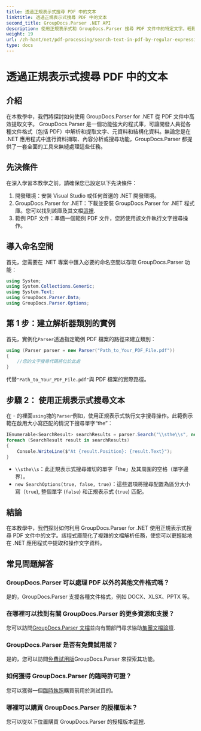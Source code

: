 ```yaml
---
title: 透過正規表示式搜尋 PDF 中的文本
linktitle: 透過正規表示式搜尋 PDF 中的文本
second_title: GroupDocs.Parser .NET API
description: 使用正規表示式和 GroupDocs.Parser 搜尋 PDF 文件中的特定文字。輕鬆擷取、分析和操作 PDF 文字。
weight: 19
url: /zh-hant/net/pdf-processing/search-text-in-pdf-by-regular-expression/
type: docs
---
```

# 透過正規表示式搜尋 PDF 中的文本

## 介紹
在本教學中，我們將探討如何使用 GroupDocs.Parser for .NET 從 PDF 文件中高效提取文字。 GroupDocs.Parser 是一個功能強大的程式庫，可讓開發人員從各種文件格式（包括 PDF）中解析和提取文字、元資料和結構化資料。無論您是在 .NET 應用程式中進行資料擷取、內容分析或搜尋功能，GroupDocs.Parser 都提供了一套全面的工具來無縫處理這些任務。
## 先決條件
在深入學習本教學之前，請確保您已設定以下先決條件：
1. 開發環境：安裝 Visual Studio 或任何首選的 .NET 開發環境。
2.  GroupDocs.Parser for .NET：下載並安裝 GroupDocs.Parser for .NET 程式庫。您可以找到該庫及其文檔[這裡](https://releases.groupdocs.com/parser/net/).
3. 範例 PDF 文件：準備一個範例 PDF 文件，您將使用該文件執行文字搜尋操作。

## 導入命名空間
首先，您需要在 .NET 專案中匯入必要的命名空間以存取 GroupDocs.Parser 功能：
```csharp
using System;
using System.Collections.Generic;
using System.Text;
using GroupDocs.Parser.Data;
using GroupDocs.Parser.Options;
```
## 第 1 步：建立解析器類別的實例
首先，實例化`Parser`透過指定範例 PDF 檔案的路徑來建立類別：
```csharp
using (Parser parser = new Parser("Path_to_Your_PDF_File.pdf"))
{
    //您的文字搜尋代碼將位於此處
}
```
代替`"Path_to_Your_PDF_File.pdf"`與 PDF 檔案的實際路徑。
## 步驟 2： 使用正規表示式搜尋文本
在 - 的裡面`using`塊的`Parser`例如，使用正規表示式執行文字搜尋操作。此範例示範在啟用大小寫匹配的情況下搜尋單字“the”：
```csharp
IEnumerable<SearchResult> searchResults = parser.Search("\\sthe\\s", new SearchOptions(true, false, true));
foreach (SearchResult result in searchResults)
{
    Console.WriteLine($"At {result.Position}: {result.Text}");
}
```
- `\\sthe\\s`：此正規表示式搜尋確切的單字「the」及其周圍的空格（單字邊界）。
- `new SearchOptions(true, false, true)`：這些選項將搜尋配置為區分大小寫（`true`), 整個單字 (`false`) 和正規表示式 (`true`) 匹配。

## 結論
在本教學中，我們探討如何利用 GroupDocs.Parser for .NET 使用正規表示式搜尋 PDF 文件中的文字。該程式庫簡化了複雜的文檔解析任務，使您可以更輕鬆地在 .NET 應用程式中提取和操作文字資料。

## 常見問題解答
### GroupDocs.Parser 可以處理 PDF 以外的其他文件格式嗎？
是的，GroupDocs.Parser 支援各種文件格式，例如 DOCX、XLSX、PPTX 等。
### 在哪裡可以找到有關 GroupDocs.Parser 的更多資源和支援？
您可以訪問[GroupDocs.Parser 文檔](https://tutorials.groupdocs.com/parser/net/)並向有關部門尋求協助[集團文檔論壇](https://forum.groupdocs.com/c/parser/17).
### GroupDocs.Parser 是否有免費試用版？
是的，您可以訪問[免費試用版](https://releases.groupdocs.com/)GroupDocs.Parser 來探索其功能。
### 如何獲得 GroupDocs.Parser 的臨時許可證？
您可以獲得一個[臨時執照](https://purchase.groupdocs.com/temporary-license/)購買前用於測試目的。
### 哪裡可以購買 GroupDocs.Parser 的授權版本？
您可以從以下位置購買 GroupDocs.Parser 的授權版本[這裡](https://purchase.groupdocs.com/buy).